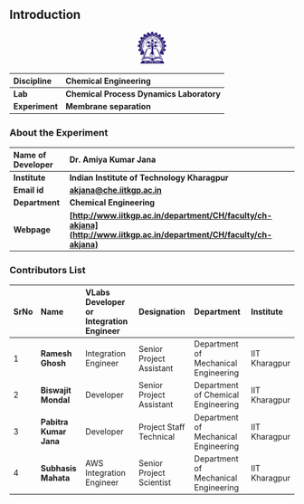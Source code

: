 ## Introduction

<div align="center">
<img src="experiment/images/iitkgp.png" width="10%">
</div>

<b>Discipline | <b> Chemical Engineering
:--|:--|
<b> Lab | <b> **Chemical Process Dynamics Laboratory**
<b> Experiment|     <b> **Membrane separation**


### About the Experiment 

<!--Fill a brief description of this experiment here-->

<b>Name of Developer | <b> **Dr. Amiya Kumar Jana**
:--|:--|
<b> Institute | <b>  **Indian Institute of Technology Kharagpur**
<b> Email id|     <b>  **akjana@che.iitkgp.ac.in**
<b> Department |  **Chemical Engineering**
<b>Webpage| <b> [http://www.iitkgp.ac.in/department/CH/faculty/ch-akjana](http://www.iitkgp.ac.in/department/CH/faculty/ch-akjana)


### Contributors List

SrNo | Name | VLabs Developer or Integration Engineer | Designation | Department| Institute
:--|:--|:--|:--|:--|:--|
1 | **Ramesh Ghosh** |Integration Engineer | Senior Project Assistant | Department of Mechanical Engineering | IIT Kharagpur | 
2 | **Biswajit Mondal** | Developer | Senior Project Assistant | Department of Chemical Engineering | IIT Kharagpur | 
3 | **Pabitra Kumar Jana** |Developer | Project Staff Technical | Department of Mechanical Engineering | IIT Kharagpur | 
4 |  **Subhasis Mahata** |  AWS Integration Engineer  | Senior Project Scientist | Department of Mechanical Engineering | IIT Kharagpur |
